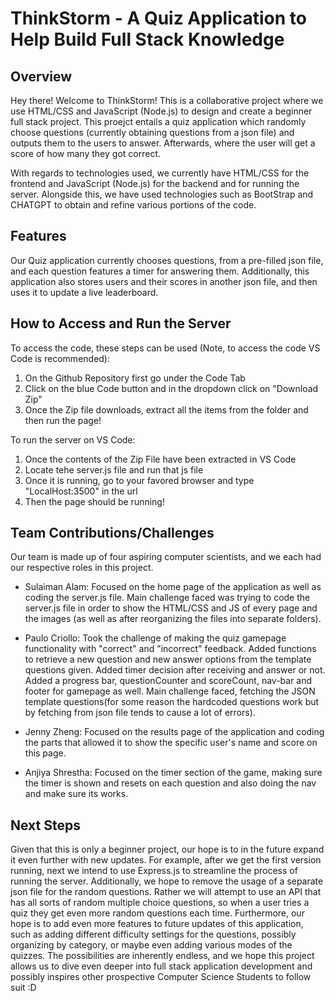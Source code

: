 # ThinkStorm - A Quiz Application to Help Build Full Stack Knowledge

## Overview

Hey there! Welcome to ThinkStorm! This is a collaborative project where we use HTML/CSS and JavaScript (Node.js) to design and create a beginner full stack project. This proejct entails a quiz application which randomly choose questions (currently obtaining questions from a json file) and outputs them to the users to answer. Afterwards, where the user will get a score of how many they got correct. 

With regards to technologies used, we currently have HTML/CSS for the frontend and JavaScript (Node.js) for the backend and for running the server. Alongside this, we have used technologies such as BootStrap and CHATGPT to obtain and refine various portions of the code. 

## Features

Our Quiz application currently chooses questions, from a pre-filled json file, and each question features a timer for answering them. Additionally, this application also stores users and their scores in another json file, and then uses it to update a live leaderboard.  

## How to Access and Run the Server

To access the code, these steps can be used (Note, to access the code VS Code is recommended):
1. On the Github Repository first go under the Code Tab
2. Click on the blue Code button and in the dropdown click on "Download Zip"
3. Once the Zip file downloads, extract all the items from the folder and then run the page!

To run the server on VS Code:
1. Once the contents of the Zip File have been extracted in VS Code
2. Locate tehe server.js file and run that js file
3. Once it is running, go to your favored browser and type "LocalHost:3500" in the url
4. Then the page should be running!

## Team Contributions/Challenges

Our team is made up of four aspiring computer scientists, and we each had our respective roles in this project. 

- Sulaiman Alam: Focused on the home page of the application as well as coding the server.js file. Main challenge faced was trying to code the server.js file in order to show the HTML/CSS and JS of every page and the images (as well as after reorganizing the files into separate folders).
  
- Paulo Criollo: Took the challenge of making the quiz gamepage functionality with "correct" and "incorrect" feedback. Added functions to retrieve a new question and new answer options from the template questions given. Added timer decision after receiving and answer or not. Added a progress bar, questionCounter and scoreCount, nav-bar and footer for gamepage as well. Main challenge faced, fetching the JSON template questions(for some reason the hardcoded questions work but by fetching from json file tends to cause a lot of errors).
  
- Jenny Zheng: Focused on the results page of the application and coding the parts that allowed it to show the specific user's name and score on this page.
  
- Anjiya Shrestha: Focused on the timer section
 of the game, making sure the timer is shown and resets on each question and also doing the nav and make sure its works.

## Next Steps

Given that this is only a beginner project, our hope is to in the future expand it even further with new updates. For example, after we get the first version running, next we intend to use Express.js to streamline the process of running the server. Additionally, we hope to remove the usage of a separate json file for the random questions. Rather we will attempt to use an API that has all sorts of random multiple choice questions, so when a user tries a quiz they get even more random questions each time. Furthermore, our hope is to add even more features to future updates of this application, such as adding different difficulty settings for the questions, possibly organizing by category, or maybe even adding various modes of the quizzes. The possibilities are inherently endless, and we hope this project allows us to dive even deeper into full stack application development and possibly inspires other prospective Computer Science Students to follow suit :D 

